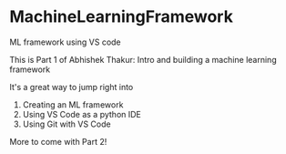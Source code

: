 # MachineLearningFramework
ML framework using VS code

This is Part 1 of Abhishek Thakur: Intro and building a machine learning framework

It's a great way to jump right into
  1. Creating an ML framework
  2. Using VS Code as a python IDE
  2. Using Git with VS Code
  
  More to come with Part 2!
